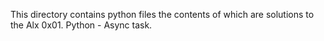 This directory contains python files the contents of which are solutions to the Alx 0x01. Python - Async task.
